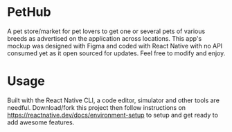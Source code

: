 # PetHub
A pet store/market for pet lovers to get one or several pets of various breeds as advertised on the application across locations. This app's mockup was designed with Figma and coded with React Native with no API consumed yet as it open sourced for updates. Feel free to modify and enjoy.


# Usage
Built with the React Native CLI, a code editor, simulator and other tools are needful. Download/fork this project then follow instructions on https://reactnative.dev/docs/environment-setup to setup and get ready to add awesome features.

